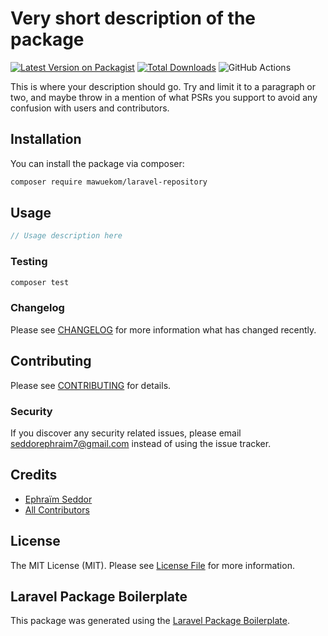 # Very short description of the package

[![Latest Version on Packagist](https://img.shields.io/packagist/v/mawuekom/laravel-repository.svg?style=flat-square)](https://packagist.org/packages/mawuekom/laravel-repository)
[![Total Downloads](https://img.shields.io/packagist/dt/mawuekom/laravel-repository.svg?style=flat-square)](https://packagist.org/packages/mawuekom/laravel-repository)
![GitHub Actions](https://github.com/mawuekom/laravel-repository/actions/workflows/main.yml/badge.svg)

This is where your description should go. Try and limit it to a paragraph or two, and maybe throw in a mention of what PSRs you support to avoid any confusion with users and contributors.

## Installation

You can install the package via composer:

```bash
composer require mawuekom/laravel-repository
```

## Usage

```php
// Usage description here
```

### Testing

```bash
composer test
```

### Changelog

Please see [CHANGELOG](CHANGELOG.md) for more information what has changed recently.

## Contributing

Please see [CONTRIBUTING](CONTRIBUTING.md) for details.

### Security

If you discover any security related issues, please email seddorephraim7@gmail.com instead of using the issue tracker.

## Credits

-   [Ephraïm Seddor](https://github.com/mawuekom)
-   [All Contributors](../../contributors)

## License

The MIT License (MIT). Please see [License File](LICENSE.md) for more information.

## Laravel Package Boilerplate

This package was generated using the [Laravel Package Boilerplate](https://laravelpackageboilerplate.com).
